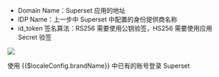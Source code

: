 <IntegrationDetailCard :title="`在 ${$localeConfig.brandName} 中配置 Superset`">

- Domain Name：Superset 应用的地址
- IDP Name：上一步中 Superset 中配置的身份提供商名称
- id_token 签名算法：RS256 需要使用公钥验签，HS256 需要使用应用 Secret 验签

![](~@imagesZhCn/integration/superset/3-1.png)

使用 {{$localeConfig.brandName}} 中已有的账号登录 Superset

</IntegrationDetailCard>